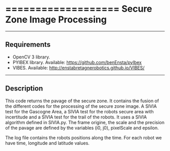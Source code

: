 ===================
Secure Zone Image Processing
===================


------------
Requirements
------------

 - OpenCV 3 library.
 - PYIBEX library. Available: https://github.com/benEnsta/pyIbex
 - VIBES. Available: http://enstabretagnerobotics.github.io/VIBES/

------------
Description
------------

This code returns the pavage of the secure zone. It contains the fusion of the different codes for the processing of the secure zone image. A SIVIA test for the Gascogne Area, a SIVIA test for the robots secure area with incertitude and a SIVIA test for the trail of the robots.
It uses a SIVIA algorithm defined in SIVIA.py.
The frame origine, the scale and the precision of the pavage are defined by the variables (i0, j0), pixelScale and epsilon.

The log file contains the robots positions along the time.
For each robot we have time, longitude and latitude values.

    

